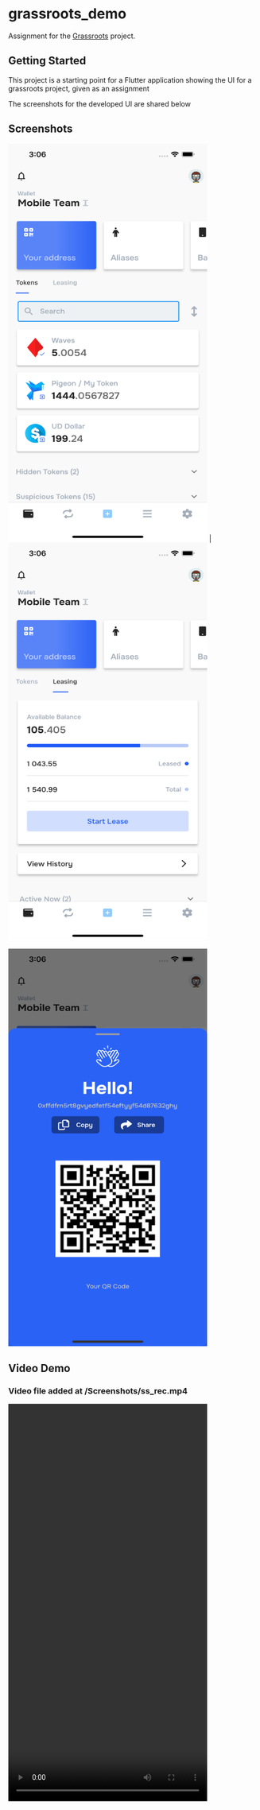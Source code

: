 # grassroots_demo

Assignment for the [Grassroots](https://grassroots.org) project.

## Getting Started

This project is a starting point for a Flutter application showing the UI for a grassroots project, given as an assignment

The screenshots for the developed UI are shared below


## Screenshots

<img src="https://raw.githubusercontent.com/karankharode/grassroots_demo/master/Screenshots/ss1.png" alt="screenshot_1" width="400" height="800"> | <img src="https://raw.githubusercontent.com/karankharode/grassroots_demo/master/Screenshots/ss2.png" alt="screenshot_2" width="400" height="800">

<img src="https://raw.githubusercontent.com/karankharode/grassroots_demo/master/Screenshots/ss3.png" alt="screenshot_3" width="400" height="800">


## Video Demo
### Video file added at /Screenshots/ss_rec.mp4

<video src='https://github.com/karankharode/grassroots_demo/blob/master/Screenshots/ss_rec.mp4' height="800" width="400"/></video>




